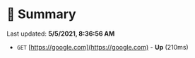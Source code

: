 # 📖 Summary
Last updated: **5/5/2021, 8:36:56 AM**

- `GET` [https://google.com](https://google.com) - **Up** (210ms)
